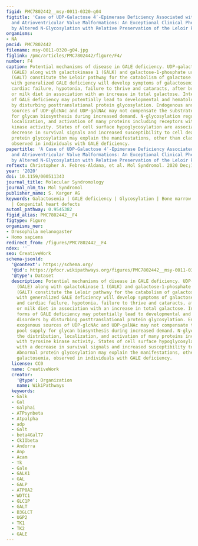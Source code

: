 ```yaml
---
figid: PMC7802442__msy-0011-0320-g04
figtitle: 'Case of UDP-Galactose 4′-Epimerase Deficiency Associated with Dyshematopoiesis
  and Atrioventricular Valve Malformations: An Exceptional Clinical Phenotype Explained
  by Altered N-Glycosylation with Relative Preservation of the Leloir Pathway'
organisms:
- NA
pmcid: PMC7802442
filename: msy-0011-0320-g04.jpg
figlink: /pmc/articles/PMC7802442/figure/F4/
number: F4
caption: Potential mechanisms of disease in GALE deficiency. UDP-galactose-4′-epimerase
  (GALE) along with galactokinase 1 (GALK) and galactose-1-phosphate uridylyltransferase
  (GALT) constitute the Leloir pathway for the catabolism of galactose. Individuals
  with generalized GALE deficiency will develop symptoms of galactosemia, liver and
  cardiac failure, hypotonia, failure to thrive and cataracts, after breastfeeding
  or milk diet in association with an increase in total galactose. Intermediate forms
  of GALE deficiency may potentially lead to developmental and hematologic disorders
  by disturbing posttranslational protein glycosylation. Endogenous and exogenous
  sources of UDP-glcNAc and UDP-galNAc may not compensate the substrate pool supply
  for glycan biosynthesis during increased demand. N-glycosylation regulates the distribution,
  localization, and activation of many proteins including receptors with tyrosine
  kinase activity. States of cell surface hypoglycosylation are associated with a
  decrease in survival signals and increased susceptibility to cell death. Abnormal
  protein glycosylation may explain the manifestations, other than classic galactosemia,
  observed in individuals with GALE deficiency.
papertitle: 'A Case of UDP-Galactose 4′-Epimerase Deficiency Associated with Dyshematopoiesis
  and Atrioventricular Valve Malformations: An Exceptional Clinical Phenotype Explained
  by Altered N-Glycosylation with Relative Preservation of the Leloir Pathway.'
reftext: Christopher A. Febres-Aldana, et al. Mol Syndromol. 2020 Dec;11(5-6):320-329.
year: '2020'
doi: 10.1159/000511343
journal_title: Molecular Syndromology
journal_nlm_ta: Mol Syndromol
publisher_name: S. Karger AG
keywords: Galactosemia | GALE deficiency | Glycosylation | Bone marrow failure disorders
  | Congenital heart defects
automl_pathway: 0.9545382
figid_alias: PMC7802442__F4
figtype: Figure
organisms_ner:
- Drosophila melanogaster
- Homo sapiens
redirect_from: /figures/PMC7802442__F4
ndex: ''
seo: CreativeWork
schema-jsonld:
  '@context': https://schema.org/
  '@id': https://pfocr.wikipathways.org/figures/PMC7802442__msy-0011-0320-g04.html
  '@type': Dataset
  description: Potential mechanisms of disease in GALE deficiency. UDP-galactose-4′-epimerase
    (GALE) along with galactokinase 1 (GALK) and galactose-1-phosphate uridylyltransferase
    (GALT) constitute the Leloir pathway for the catabolism of galactose. Individuals
    with generalized GALE deficiency will develop symptoms of galactosemia, liver
    and cardiac failure, hypotonia, failure to thrive and cataracts, after breastfeeding
    or milk diet in association with an increase in total galactose. Intermediate
    forms of GALE deficiency may potentially lead to developmental and hematologic
    disorders by disturbing posttranslational protein glycosylation. Endogenous and
    exogenous sources of UDP-glcNAc and UDP-galNAc may not compensate the substrate
    pool supply for glycan biosynthesis during increased demand. N-glycosylation regulates
    the distribution, localization, and activation of many proteins including receptors
    with tyrosine kinase activity. States of cell surface hypoglycosylation are associated
    with a decrease in survival signals and increased susceptibility to cell death.
    Abnormal protein glycosylation may explain the manifestations, other than classic
    galactosemia, observed in individuals with GALE deficiency.
  license: CC0
  name: CreativeWork
  creator:
    '@type': Organization
    name: WikiPathways
  keywords:
  - Galk
  - Gal
  - Galphai
  - ATPsynbeta
  - Atpalpha
  - adp
  - Galt
  - beta4GalT7
  - CkIIbeta
  - Andorra
  - Anp
  - Acam
  - Tk
  - Gale
  - GALK1
  - GAL
  - GALP
  - ATP8A2
  - WDTC1
  - GLC1P
  - GALT
  - B3GLCT
  - UGP2
  - TK1
  - TK2
  - GALE
---
```

